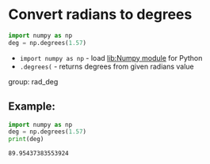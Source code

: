 # Convert radians to degrees

```python
import numpy as np
deg = np.degrees(1.57)
```

- `import numpy as np` - load [lib:Numpy module](/python-numpy/how-to-install-python-numpy-lib) for Python
- `.degrees(` - returns degrees from given radians value

group: rad_deg

## Example: 
```python
import numpy as np
deg = np.degrees(1.57)
print(deg)
```
```
89.95437383553924

```

